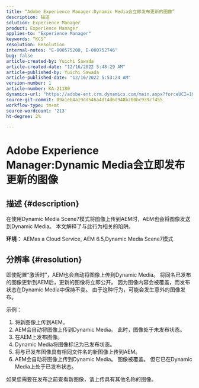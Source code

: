 ```yaml
---
title: “Adobe Experience Manager:Dynamic Media会立即发布更新的图像”
description: 描述
solution: Experience Manager
product: Experience Manager
applies-to: "Experience Manager"
keywords: “KCS”
resolution: Resolution
internal-notes: "E-000575208, E-000752746"
bug: false
article-created-by: Yuichi Sawada
article-created-date: "12/16/2022 5:48:29 AM"
article-published-by: Yuichi Sawada
article-published-date: "12/16/2022 5:53:24 AM"
version-number: 1
article-number: KA-21180
dynamics-url: "https://adobe-ent.crm.dynamics.com/main.aspx?forceUCI=1&pagetype=entityrecord&etn=knowledgearticle&id=baf75a43-057d-ed11-81ac-6045bd006079"
source-git-commit: 09a1eb4a19dd546a4d14d6d948b200bc939cf455
workflow-type: tm+mt
source-wordcount: '213'
ht-degree: 2%

---
```


# Adobe Experience Manager:Dynamic Media会立即发布更新的图像

## 描述 {#description}


在使用Dynamic Media Scene7模式将图像上传到AEM时，AEM也会将图像发送到Dynamic Media。
本文解释了与此行为相关的陷阱。

<b>环境：</b>
AEMas a Cloud Service, AEM 6.5,Dynamic Media Scene7模式


## 分辨率 {#resolution}


即使配置“激活时”，AEM也会自动将图像上传到Dynamic Media。 将同名已发布的图像更新到AEM后，更新的图像将立即公开。
因为图像内容会被覆盖，而发布状态在Dynamic Media中保持不变。
由于这种行为，可能会发生意外的图像发布。

示例：
1. 将新图像上传到AEM。
2. AEM会自动将图像上传到Dynamic Media。 此时，图像处于未发布状态。
3. 在AEM上发布图像。
4. Dynamic Media将图像标记为已发布状态。
5. 将与已发布图像具有相同文件名的新图像上传到AEM。
6. AEM会自动将图像上传到Dynamic Media。 图像被覆盖。 但它已在Dynamic Media上处于已发布状态。

如果您需要在发布之前查看新图像，请上传具有其他名称的图像。
